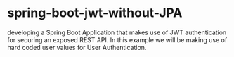 # spring-boot-jwt-without-JPA
developing a Spring Boot Application that makes use of JWT authentication for securing an exposed REST API. In this example we will be making use of hard coded user values for User Authentication.
